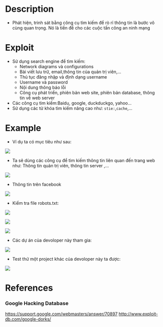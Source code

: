 # Description
- Phát hiện, trinh sát bằng công cụ tìm kiếm để rò rỉ thông tin là bước vô cùng quan trọng. Nó là tiền đề cho các cuộc tấn công an ninh mạng

# Exploit
- Sử dụng search engine để tìm kiếm:
    *  Network diagrams và configurations
    *  Bài viết lưu trữ, email,thông tin của quản trị viên,...
    - Thủ tục đăng nhập và định dạng username
    - Username và password
    - Nội dung thông báo lỗi
    - Công cụ phát triển, phiên bản web site, phiên bản database, thông tin về web server
- Các công cụ tìm kiếm:Baidu, google, duckduckgo, yahoo...
- Sử dụng các từ khóa tìm kiếm nâng cao như: ```stie:```,```cache```,...
# Example
- Ví dụ ta có mục tiêu như sau:  

![](https://github.com/huyenlamchiton/owasp/blob/master/Information%20Gathering/image/001-1.png)

- Ta sẽ dùng các công cụ để tìm kiếm thông tin liên quan đến trang web như: Thông tin quản trị viên, thông tin server ,...

![](https://github.com/huyenlamchiton/owasp/blob/master/Information%20Gathering/image/001-6.png)  
- Thông tin trên facebook

![](https://github.com/huyenlamchiton/owasp/blob/master/Information%20Gathering/image/001-8.png)  

- Kiểm tra file robots.txt:  

![](https://github.com/huyenlamchiton/owasp/blob/master/Information%20Gathering/image/001-7.png)  

![](https://github.com/huyenlamchiton/owasp/blob/master/Information%20Gathering/image/001-2.png)  

![](https://github.com/huyenlamchiton/owasp/blob/master/Information%20Gathering/image/001-3.png)

- Các dự án của devoloper này tham gia: 

![](https://github.com/huyenlamchiton/owasp/blob/master/Information%20Gathering/image/001-4.png)

- Test thử một project khác của devoloper này ta được:

![](https://github.com/huyenlamchiton/owasp/blob/master/Information%20Gathering/image/001-5.png)  

# References
### Google Hacking Database
https://support.google.com/webmasters/answer/70897
http://www.exploit-db.com/google-dorks/